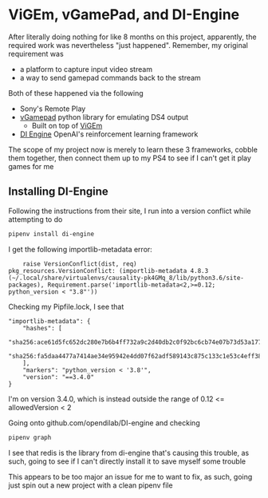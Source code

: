 # ViGEm, vGamePad, and DI-Engine

After literally doing nothing for like 8 months on this project, apparently, the required work was nevertheless "just happened". Remember, my original requirement was

- a platform to capture input video stream
- a way to send gamepad commands back to the stream

Both of these happened via the following

- Sony's Remote Play
- [vGamepad](https://pypi.org/project/vgamepad/#:~:text=Virtual%20Gamepad%20(%20vgamepad%20)%20is%20a,directly%20from%20your%20python%20script.) python library for emulating DS4 output
  - Built on top of [ViGEm](https://github.com/ViGEm)
- [DI Engine](https://di-engine-docs.readthedocs.io/en/latest/00_intro/index.html) OpenAI's reinforcement learning framework

The scope of my project now is merely to learn these 3 frameworks, cobble them together, then connect them up to my PS4 to see if I can't get it play games for me

## Installing DI-Engine

Following the instructions from their site, I run into a version conflict while attempting to do

```sh
pipenv install di-engine
```

I get the following importlib-metadata error:

```
    raise VersionConflict(dist, req)
pkg_resources.VersionConflict: (importlib-metadata 4.8.3 (~/.local/share/virtualenvs/causality-pk4GMq_8/lib/python3.6/site-packages), Requirement.parse('importlib-metadata<2,>=0.12; python_version < "3.8"'))
```

Checking my Pipfile.lock, I see that

```
"importlib-metadata": {
    "hashes": [
        "sha256:ace61d5fc652dc280e7b6b4ff732a9c2d40db2c0f92bc6cb74e07b73d53a1771",
        "sha256:fa5daa4477a7414ae34e95942e4dd07f62adf589143c875c133c1e53c4eff38d"
    ],
    "markers": "python_version < '3.8'",
    "version": "==3.4.0"
}
```

I'm on version 3.4.0, which is instead outside the range of 0.12 <= allowedVersion < 2

Going onto github.com/opendilab/DI-engine and checking

```sh
pipenv graph
```

I see that redis is the library from di-engine that's causing this trouble, as such, going to see if I can't directly install it to save myself some trouble

This appears to be too major an issue for me to want to fix, as such, going just spin out a new project with a clean pipenv file
